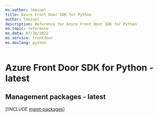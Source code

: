 ```yaml
---
ms.author: lmazuel
title: Azure Front Door SDK for Python
author: lmazuel
description: Reference for Azure Front Door SDK for Python
ms.topic: reference
ms.data: 07/26/2022
ms.service: frontdoor
ms.devlang: python
---
```

# Azure Front Door SDK for Python - latest

## Management packages - latest
[!INCLUDE [mgmt-packages](front-door-mgmt-index.md)]